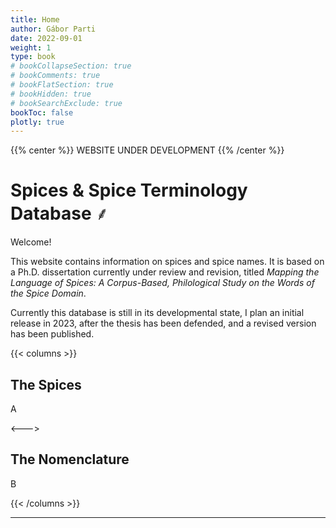 ```yaml
---
title: Home
author: Gábor Parti
date: 2022-09-01
weight: 1
type: book
# bookCollapseSection: true
# bookComments: true
# bookFlatSection: true
# bookHidden: true
# bookSearchExclude: true
bookToc: false
plotly: true
---
```


{{% center %}}
WEBSITE UNDER DEVELOPMENT
{{% /center %}}

# Spices & Spice Terminology Database ⸙

Welcome!

This website contains information on spices and spice names. It is based on a Ph.D. dissertation currently under review and revision, titled *Mapping the Language of Spices: A Corpus-Based, Philological Study on the Words of the Spice Domain*. 

Currently this database is still in its developmental state, I plan an initial release in 2023, after the thesis has been defended, and a revised version has been published.

{{< columns >}}

## The Spices

A

<--->

## The Nomenclature

B

{{< /columns >}}

***